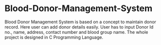 # Blood-Donor-Management-System
Blood Donor Management System is based on a concept to maintain donor record. Here user can add donor details easily. User has to input Donor Id no., name, address, contact number and blood group name. The whole project is designed in C Programming Language.
